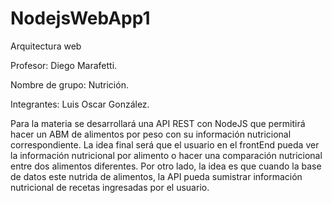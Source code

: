 # NodejsWebApp1
Arquitectura web

Profesor: Diego Marafetti.

Nombre de grupo: Nutrición.

Integrantes: Luis Oscar González.

Para la materia se desarrollará una API REST con NodeJS que permitirá hacer un ABM de alimentos por peso con su información nutricional correspondiente.
La idea final será que el usuario en el frontEnd pueda ver la información nutricional por alimento o hacer una comparación nutricional entre dos alimentos diferentes. 
Por otro lado, la idea es que cuando la base de datos este nutrida de alimentos, la API pueda sumistrar información nutricional de recetas ingresadas por el usuario.


